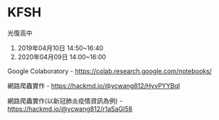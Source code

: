 # KFSH
光復高中

1. 2019年04月10日 14:50~16:40
2. 2020年04月09日 14:00~16:00

Google Colaboratory - https://colab.research.google.com/notebooks/

網路爬蟲實作 - https://hackmd.io/@ycwang812/HyvPYYBqI

網路爬蟲實作(以新冠肺炎疫情資訊為例) - https://hackmd.io/@ycwang812/r1aSaGI58
